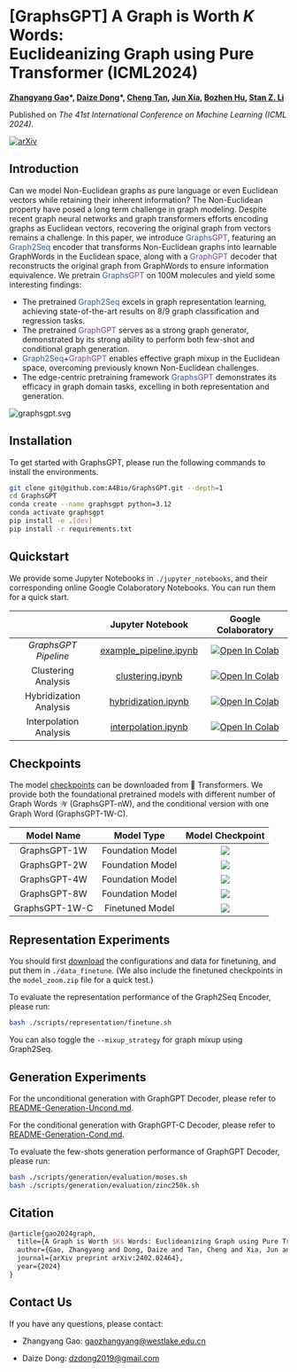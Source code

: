 # [GraphsGPT] A Graph is Worth $K$ Words:<br>Euclideanizing Graph using Pure Transformer (ICML2024)

**[Zhangyang Gao](https://scholar.google.com/citations?user=4SclT-QAAAAJ)\*, [Daize Dong](https://daizedong.github.io/)\*, [Cheng Tan](https://chengtan9907.github.io/), [Jun Xia](https://junxia97.github.io/), [Bozhen Hu](https://scholar.google.com/citations?user=6FZh9C8AAAAJ), [Stan Z. Li](https://scholar.google.com/citations?user=Y-nyLGIAAAAJ)**

Published on *The 41st International Conference on Machine Learning (ICML 2024)*.

[![arXiv](https://img.shields.io/badge/arXiv-2402.02464-b31b1b.svg?style=plastic)](https://arxiv.org/abs/2402.02464)

## Introduction

Can we model Non-Euclidean graphs as pure language or even Euclidean vectors while retaining their inherent information? The Non-Euclidean property have posed a long term challenge in graph modeling. Despite recent graph neural networks and graph transformers efforts encoding graphs as Euclidean vectors, recovering the original graph from vectors remains a challenge.
In this paper, we introduce <span style="color: #315B98;">Graphs</span><span style="color: #7B4399;">GPT</span>, featuring an <span style="color: #315B98;">Graph2Seq</span> encoder that transforms Non-Euclidean graphs into learnable GraphWords in the Euclidean space, along with a <span style="color: #7B4399;">GraphGPT</span> decoder that reconstructs the original graph from GraphWords to ensure information equivalence. We pretrain <span style="color: #315B98;">Graphs</span><span style="color: #7B4399;">GPT</span> on 100M molecules and yield some interesting findings:

-  The pretrained <span style="color: #315B98;">Graph2Seq</span> excels in graph representation learning, achieving state-of-the-art results on $8/9$ graph classification and regression tasks.
-  The pretrained <span style="color: #7B4399;">GraphGPT</span> serves as a strong graph generator, demonstrated by its strong ability to perform both few-shot and conditional graph generation.
-  <span style="color: #315B98;">Graph2Seq</span>+<span style="color: #7B4399;">GraphGPT</span> enables effective graph mixup in the Euclidean space, overcoming previously known Non-Euclidean challenges.
-  The edge-centric pretraining framework <span style="color: #315B98;">Graphs</span><span style="color: #7B4399;">GPT</span> demonstrates its efficacy in graph domain tasks, excelling in both representation and generation. 

![graphsgpt.svg](graphsgpt.svg)



## Installation

To get started with GraphsGPT, please run the following commands to install the environments.

```bash
git clone git@github.com:A4Bio/GraphsGPT.git --depth=1
cd GraphsGPT
conda create --name graphsgpt python=3.12
conda activate graphsgpt
pip install -e .[dev]
pip install -r requirements.txt
```



## Quickstart

We provide some Jupyter Notebooks in `./jupyter_notebooks`, and their corresponding online Google Colaboratory Notebooks. You can run them for a quick start.

|                        |                       Jupyter Notebook                       |                     Google Colaboratory                      |
| :--------------------: | :----------------------------------------------------------: | :----------------------------------------------------------: |
|  *GraphsGPT Pipeline*  | [example_pipeline.ipynb](jupyter_notebooks%2Fexample_pipeline.ipynb) | <a href="https://colab.research.google.com/drive/1BCsdQntGkSAjZgOIH_OQgPBGIMmgeW0d?usp=sharing" target="_parent"><img src="https://colab.research.google.com/assets/colab-badge.svg" alt="Open In Colab"/></a> |
|  Clustering Analysis   | [clustering.ipynb](jupyter_notebooks%2Fanalysis%2Fclustering.ipynb) | <a href="https://colab.research.google.com/drive/1ghYf4_yuENLNXks-sNEEeiiNxIZpeSVc?usp=sharing" target="_parent"><img src="https://colab.research.google.com/assets/colab-badge.svg" alt="Open In Colab"/></a> |
| Hybridization Analysis | [hybridization.ipynb](jupyter_notebooks%2Fanalysis%2Fhybridization.ipynb) | <a href="https://colab.research.google.com/drive/10tu2S7DH9qEdAZ6qbtESKHQOq0sfLtdO?usp=sharing" target="_parent"><img src="https://colab.research.google.com/assets/colab-badge.svg" alt="Open In Colab"/></a> |
| Interpolation Analysis | [interpolation.ipynb](jupyter_notebooks%2Fanalysis%2Finterpolation.ipynb) | <a href="https://colab.research.google.com/drive/14vZ5tX42onQfSRTZXmnLZ36xIKZIgl5G?usp=sharing" target="_parent"><img src="https://colab.research.google.com/assets/colab-badge.svg" alt="Open In Colab"/></a> |



## Checkpoints

The model [checkpoints](https://huggingface.co/collections/DaizeDong/graphsgpt-65efe70c326a1a5bd35c2fcc) can be downloaded from 🤗 Transformers. We provide both the foundational pretrained models with different number of Graph Words $\mathcal{W}$ (GraphsGPT-nW), and the conditional version with one Graph Word (GraphsGPT-1W-C).

|   Model Name   |    Model Type    |                       Model Checkpoint                       |
| :------------: | :--------------: | :----------------------------------------------------------: |
|  GraphsGPT-1W  | Foundation Model | <a href="https://huggingface.co/DaizeDong/GraphsGPT-1W"><img src="https://img.shields.io/badge/%F0%9F%A4%97-Open In HuggingFace-yellow"/></a> |
|  GraphsGPT-2W  | Foundation Model | <a href="https://huggingface.co/DaizeDong/GraphsGPT-2W"><img src="https://img.shields.io/badge/%F0%9F%A4%97-Open In HuggingFace-yellow"/></a> |
|  GraphsGPT-4W  | Foundation Model | <a href="https://huggingface.co/DaizeDong/GraphsGPT-4W"><img src="https://img.shields.io/badge/%F0%9F%A4%97-Open In HuggingFace-yellow"/></a> |
|  GraphsGPT-8W  | Foundation Model | <a href="https://huggingface.co/DaizeDong/GraphsGPT-8W"><img src="https://img.shields.io/badge/%F0%9F%A4%97-Open In HuggingFace-yellow"/></a> |
| GraphsGPT-1W-C | Finetuned Model  | <a href="https://huggingface.co/DaizeDong/GraphsGPT-1W-C"><img src="https://img.shields.io/badge/%F0%9F%A4%97-Open In HuggingFace-yellow"/></a> |



## Representation Experiments

You should first [download](https://github.com/A4Bio/GraphsGPT/releases/tag/data) the configurations and data for finetuning, and put them in `./data_finetune`. (We also include the finetuned checkpoints in the `model_zoom.zip` file for a quick test.)

To evaluate the representation performance of the Graph2Seq Encoder, please run:

```bash
bash ./scripts/representation/finetune.sh
```

You can also toggle the `--mixup_strategy` for graph mixup using Graph2Seq.



## Generation Experiments

For the unconditional generation with GraphGPT Decoder, please refer to [README-Generation-Uncond.md](scripts%2Fgeneration%2Funconditional%2FREADME-Generation-Uncond.md).

For the conditional generation with GraphGPT-C Decoder, please refer to [README-Generation-Cond.md](scripts%2Fgeneration%2Fconditional%2FREADME-Generation-Cond.md).

To evaluate the few-shots generation performance of GraphGPT Decoder, please run:

```bash
bash ./scripts/generation/evaluation/moses.sh
bash ./scripts/generation/evaluation/zinc250k.sh
```



## Citation

```latex
@article{gao2024graph,
  title={A Graph is Worth $K$ Words: Euclideanizing Graph using Pure Transformer},
  author={Gao, Zhangyang and Dong, Daize and Tan, Cheng and Xia, Jun and Hu, Bozhen and Li, Stan Z},
  journal={arXiv preprint arXiv:2402.02464},
  year={2024}
}
```

## Contact Us
If you have any questions, please contact:

- Zhangyang Gao: gaozhangyang@westlake.edu.cn

- Daize Dong: dzdong2019@gmail.com
